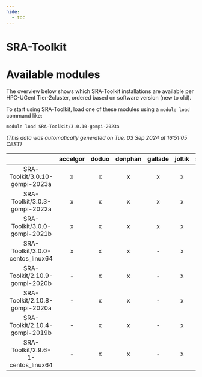 ```yaml
---
hide:
  - toc
---
```


SRA-Toolkit
===========

# Available modules


The overview below shows which SRA-Toolkit installations are available per HPC-UGent Tier-2cluster, ordered based on software version (new to old).

To start using SRA-Toolkit, load one of these modules using a `module load` command like:

```shell
module load SRA-Toolkit/3.0.10-gompi-2023a
```

*(This data was automatically generated on Tue, 03 Sep 2024 at 16:51:05 CEST)*  

| |accelgor|doduo|donphan|gallade|joltik|shinx|skitty|
| :---: | :---: | :---: | :---: | :---: | :---: | :---: | :---: |
|SRA-Toolkit/3.0.10-gompi-2023a|x|x|x|x|x|x|x|
|SRA-Toolkit/3.0.3-gompi-2022a|x|x|x|x|x|-|x|
|SRA-Toolkit/3.0.0-gompi-2021b|x|x|x|x|x|-|x|
|SRA-Toolkit/3.0.0-centos_linux64|x|x|x|-|x|-|x|
|SRA-Toolkit/2.10.9-gompi-2020b|-|x|x|-|x|-|x|
|SRA-Toolkit/2.10.8-gompi-2020a|-|x|x|-|x|-|x|
|SRA-Toolkit/2.10.4-gompi-2019b|-|x|x|-|x|-|x|
|SRA-Toolkit/2.9.6-1-centos_linux64|-|x|x|-|x|-|x|
